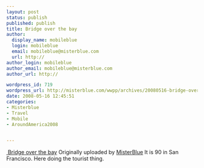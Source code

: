 ```yaml
---
layout: post
status: publish
published: publish
title: Bridge over the bay
author:
  display_name: mobileblue
  login: mobileblue
  email: mobileblue@misterblue.com
  url: http://
author_login: mobileblue
author_email: mobileblue@misterblue.com
author_url: http://

wordpress_id: 719
wordpress_url: http://misterblue.com/wwpp/archives/20080516-bridge-over-the-bay
date: 2008-05-16 12:45:51
categories:
- Misterblue
- Travel
- Mobile
- AroundAmerica2008


---
```

<span class="flickr-blog-content">
  <span class="flickr-blog-image">
    <a href="http://www.flickr.com/photos/misterblue/2497072179/" title="photo sharing" class="flickr-blog-image">
       <img src="http://farm3.static.flickr.com/2143/2497072179_eb8a2b8601_m.jpg" alt="" class="flickr-blog-image" />
    </a>
    <span class="flickr-blog-image-title">
      <a href="http://www.flickr.com/photos/misterblue/2497072179/">Bridge over the bay</a>
    </span>
    <span class="flickr-blog-image-credit">
      Originally uploaded by <a href="http://www.flickr.com/people/misterblue/">MisterBlue</a>
    </span>
  </span>
  <span class="flickr-blog-body">
    It is 90 in San Francisco. Here doing the tourist thing.
  </span>
</span>
<br />
